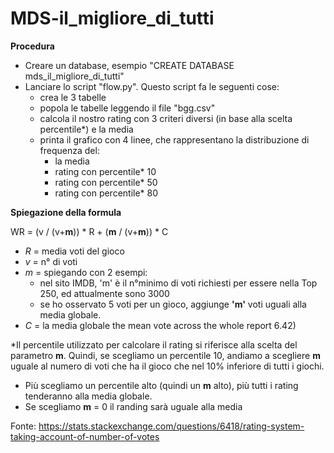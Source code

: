 # MDS-il_migliore_di_tutti

__**Procedura**__

- Creare un database, esempio "CREATE DATABASE mds_il_migliore_di_tutti"
- Lanciare lo script "flow.py". Questo script fa le seguenti cose:
  - crea le 3 tabelle
  - popola le tabelle leggendo il file "bgg.csv"
  - calcola il nostro rating con 3 criteri diversi (in base alla scelta percentile*) e la media
  - printa il grafico con 4 linee, che rappresentano la distribuzione di frequenza del:
    - la media
    - rating con percentile* 10
    - rating con percentile* 50
    - rating con percentile* 80


__**Spiegazione della formula**__

WR = (v / (v+**m**)) * R + (**m** / (v+**m**)) * C
- _R_ = media voti del gioco
- _v_ = n° di voti
- _m_ = spiegando con 2 esempi:
  - nel sito IMDB, 'm' è il n°minimo di voti richiesti per essere nella Top 250, ed attualmente sono 3000
  - se ho osservato 5 voti per un gioco, aggiunge **'m'** voti uguali alla media globale.
- _C_ = la media globale the mean vote across the whole report  6.42)

*Il percentile utilizzato per calcolare il rating si riferisce alla scelta del parametro **m**. Quindi, se scegliamo un percentile 10, andiamo a scegliere **m** uguale al numero di voti che ha il gioco che nel 10% inferiore di tutti i giochi. 
- Più scegliamo un percentile alto (quindi un **m** alto), più tutti i rating tenderanno alla media globale. 
- Se scegliamo **m** = 0 il randing sarà uguale alla media

Fonte: https://stats.stackexchange.com/questions/6418/rating-system-taking-account-of-number-of-votes
